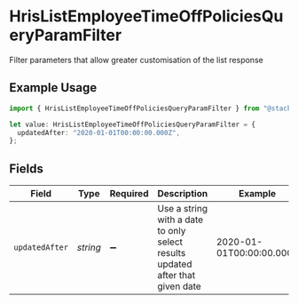 # HrisListEmployeeTimeOffPoliciesQueryParamFilter

Filter parameters that allow greater customisation of the list response

## Example Usage

```typescript
import { HrisListEmployeeTimeOffPoliciesQueryParamFilter } from "@stackone/stackone-client-ts/sdk/models/operations";

let value: HrisListEmployeeTimeOffPoliciesQueryParamFilter = {
  updatedAfter: "2020-01-01T00:00:00.000Z",
};
```

## Fields

| Field                                                                         | Type                                                                          | Required                                                                      | Description                                                                   | Example                                                                       |
| ----------------------------------------------------------------------------- | ----------------------------------------------------------------------------- | ----------------------------------------------------------------------------- | ----------------------------------------------------------------------------- | ----------------------------------------------------------------------------- |
| `updatedAfter`                                                                | *string*                                                                      | :heavy_minus_sign:                                                            | Use a string with a date to only select results updated after that given date | 2020-01-01T00:00:00.000Z                                                      |